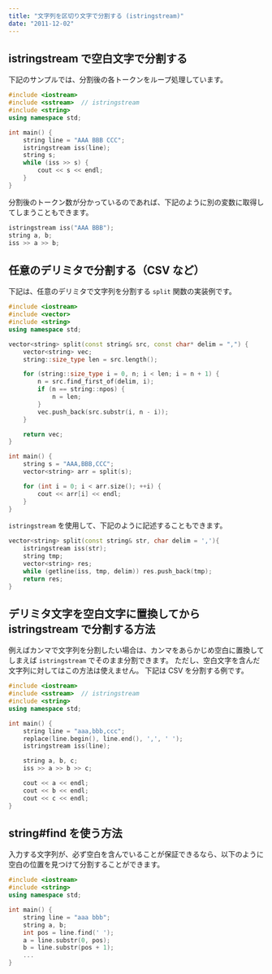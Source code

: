 ```yaml
---
title: "文字列を区切り文字で分割する (istringstream)"
date: "2011-12-02"
---
```


istringstream で空白文字で分割する
----

下記のサンプルでは、分割後の各トークンをループ処理しています。

~~~ cpp
#include <iostream>
#include <sstream>  // istringstream
#include <string>
using namespace std;

int main() {
    string line = "AAA BBB CCC";
    istringstream iss(line);
    string s;
    while (iss >> s) {
        cout << s << endl;
    }
}
~~~

分割後のトークン数が分かっているのであれば、下記のように別の変数に取得してしまうこともできます。

~~~ cpp
istringstream iss("AAA BBB");
string a, b;
iss >> a >> b;
~~~


任意のデリミタで分割する（CSV など）
----

下記は、任意のデリミタで文字列を分割する `split` 関数の実装例です。

~~~ cpp
#include <iostream>
#include <vector>
#include <string>
using namespace std;

vector<string> split(const string& src, const char* delim = ",") {
    vector<string> vec;
    string::size_type len = src.length();

    for (string::size_type i = 0, n; i < len; i = n + 1) {
        n = src.find_first_of(delim, i);
        if (n == string::npos) {
            n = len;
        }
        vec.push_back(src.substr(i, n - i));
    }

    return vec;
}

int main() {
    string s = "AAA,BBB,CCC";
    vector<string> arr = split(s);

    for (int i = 0; i < arr.size(); ++i) {
        cout << arr[i] << endl;
    }
}
~~~

`istringstream` を使用して、下記のように記述することもできます。

~~~ cpp
vector<string> split(const string& str, char delim = ','){
    istringstream iss(str);
    string tmp;
    vector<string> res;
    while (getline(iss, tmp, delim)) res.push_back(tmp);
    return res;
}
~~~


デリミタ文字を空白文字に置換してから istringstream で分割する方法
----

例えばカンマで文字列を分割したい場合は、カンマをあらかじめ空白に置換してしまえば `istringstream` でそのまま分割できます。
ただし、空白文字を含んだ文字列に対してはこの方法は使えません。
下記は CSV を分割する例です。

~~~ cpp
#include <iostream>
#include <sstream>  // istringstream
#include <string>
using namespace std;

int main() {
    string line = "aaa,bbb,ccc";
    replace(line.begin(), line.end(), ',', ' ');
    istringstream iss(line);

    string a, b, c;
    iss >> a >> b >> c;

    cout << a << endl;
    cout << b << endl;
    cout << c << endl;
}
~~~


string#find を使う方法
----

入力する文字列が、必ず空白を含んでいることが保証できるなら、以下のように空白の位置を見つけて分割することができます。

~~~ cpp
#include <iostream>
#include <string>
using namespace std;

int main() {
    string line = "aaa bbb";
    string a, b;
    int pos = line.find(' ');
    a = line.substr(0, pos);
    b = line.substr(pos + 1);
    ...
}
~~~

